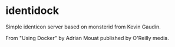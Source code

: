 identidock
==========

Simple identicon server based on monsterid from Kevin Gaudin.

From "Using Docker" by Adrian Mouat published by O'Reilly media.

